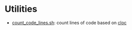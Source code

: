 # Utilities

* [count\_code\_lines.sh](count_code_lines.sh): count lines of code based on [cloc](https://github.com/AlDanial/cloc)
